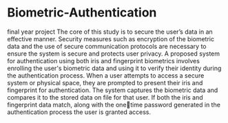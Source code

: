 # Biometric-Authentication
final year project
The core of this study is to secure the user’s data in an effective manner. Security measures 
such as encryption of the biometric data and the use of secure communication protocols are 
necessary to ensure the system is secure and protects user privacy. A proposed system for 
authentication using both iris and fingerprint biometrics involves enrolling the user's biometric 
data and using it to verify their identity during the authentication process. When a user attempts 
to access a secure system or physical space, they are prompted to present their iris and 
fingerprint for authentication. The system captures the biometric data and compares it to the 
stored data on file for that user. If both the iris and fingerprint data match, along with the onetime password generated in the authentication process the user is granted access. 
